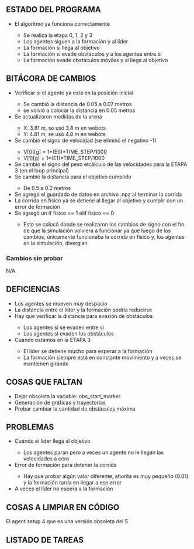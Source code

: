<h2> ESTADO DEL PROGRAMA</h2>
<ul>
    <li>El algoritmo ya funciona correctamente</li>
    <ul>
        <li>Se realiza la etapa 0, 1, 2 y 3 </li>
        <li>Los agentes siguen a la formación y al líder</li>
        <li>La formación si llega al objetivo</li>
        <li>La formación si evade obstáculos y a los agentes entre sí</li>
        <li>La formación evade obstáculos móviles y si llega al objetivo</li>
    </ul>
</ul>
    
<h2>BITÁCORA DE CAMBIOS</h2> 
<ul>
    <li>Verificar si el agente ya está en la posición inicial</li>
    <ul>
        <li>Se cambió la distancia de 0.05 a 0.07 metros</li>
        <li>se volvió a colocar la distancia en 0.05 metros</li>
    </ul>
    <li>Se actualizaron medidas de la arena</li>
    <ul>
        <li>X: 3.81 m, se usó 3.8 m en webots</li>
        <li>Y: 4.81 m, se usó 4.8 m en webots</li>
    </ul>
    <li>Se cambió el signo de velocidad (se eliminó el negativo -1)</li>
    <ul>
        <li>V[0][g] = 1*(E0)*TIME_STEP/1000</li>
        <li>V[1][g] = 1*(E1)*TIME_STEP/1000 </li>
    </ul>
    <li>Se cambió el signo del peso elcálculo de las velocidades para la ETAPA 3 (en el loop principal)</li>
    <li>Se cambió la distancia para el objetivo cumplido</li>
    <ul>
        <li>De 0.5 a 0.2 metros</li>
    </ul>
    <li>Se agregó el guardado de datos en archivo .npz al terminar la corrida</li>
    <li>La corrida en físico ya se detiene al llegar al objetivo y cumplir con un error de formación</li>
    <li>Se agregó un if fisico == 1 elif fisico == 0</li>
    <ul>
        <li>Esto se colocó donde se realizaron los cambios de signo con el fin de que la simulación volviera a funcionar ya que luego de los cambios, únicamente funcionaba la corrida en físico y, los agentes en la simulación, divergían</li>
    </ul>
</ul>

<h3>Cambios sin probar</h3>
N/A           
    
<h2>DEFICIENCIAS</h2>
<ul>
    <li>Los agentes se mueven muy despacio</li>
    <li>La distancia entre el líder y la formación podría reducirse</li>
    <li>Hay que verificar la distancia para evasión de obstáculos</li>
    <ul>
        <li>Los agentes si se evaden entre sí</li>
        <li>Los agentes si evaden los obstáculos</li>
    </ul>
    <li>Cuando estamos en la ETAPA 3</li>
    <ul>
        <li>El líder se detiene mucho para esperar a la formación</li>
        <li>La formación siempre está en constante movimiento y a veces se mantienen girando </li>
    </ul>
</ul>

<h2>COSAS QUE FALTAN</h2>
<ul>
    <li>Dejar obsoleta la variable: obs_start_marker</li>
    <li>Generación de gráficas y trayectorias</li>
    <li>Probar cambiar la cantidad de obstáculos máxima</li>
</ul>
<h2>PROBLEMAS</h2>
<ul>
    <li>Cuando el líder llega al objetivo</li>
    <ul>
        <li>Los agentes paran pero a veces un agente no le llegan las velocidades a cero</li>
    </ul>
    <li>Error de formación para detener la corrida</li>
    <ul>
        <li>Hay que probar algún valor diferente, ahorita es muy pequeño (0.01) y la formación tarda en llegar a ese error </li>
    </ul>
    <li>A veces el líder no espera a la formación</li>
</ul>

<h2>COSAS A LIMPIAR EN CÓDIGO</h2>
El agent setup 4 que es una versión obsoleta del 5

<h2>LISTADO DE TAREAS</h2>

